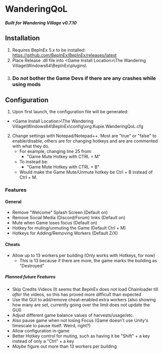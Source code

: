 # WanderingQoL

##### Built for Wandering Village v0.7.10

## Installation
1. Requires BepInEx 5.x to be installed: https://github.com/BepInEx/BepInEx/releases/latest
2. Place Release .dll file into \<Game Install Location\>\The Wandering Village\Windows64\BepInEx\plugins\
3. ### Do *not* bother the Game Devs if there are any crashes while using mods

## Configuration

1. Upon first launch, the configuration file will be generated:
 -  \<Game Install Location\>\The Wandering Village\Windows64\BepInEx\config\org.Kupie.WanderingQoL.cfg
2. Change settings with Notepad/Notepad++. Most are "true" or "false" to enable/disable, others are for changing hotkeys and are are commented with what they do. 
   - For example, changing line 25 from:
     - "Game Mute Hotkey with CTRL = M"
   - To instead be:
     - "Game Mute Hotkey with CTRL = B"
   - Would make the Game Mute/Unmute hotkey be Ctrl + B instead of Ctrl + M.
    
### Features

#### General
- Remove "Welcome" Splash Screen (Default on)
- Remove Social Media (Discord/Forum) links (Default on)
- Mute when Game loses focus (Default on)
- Hotkey for muting/unmuting the Game (Default Ctrl + M)
- Hotkeys for Adding/Removing Workers (Default Z/X)

#### Cheats
- Allow up to 13 workers per building (Only works with Hotkeys, for now)
  - This is 13 because if there are more, the game marks the building as "Destroyed"

##### Planned future Features
- Skip Credits Videos (It seems that BepInEx does not load Chainloader till *after* the videos, so this has proved more difficult than expected
- Use the GUI to add/remove cheat-enabled extra workers (also showing how many are set, currently going over the limit does not update the GUI)
- Adjust different game balance values of harvests/usage/etc.
- Also pause game when not losing Focus (Game doesn't use Unity's timescale to pause itself. Weird, right?)
- Allow configuration in-game
- Better Hotkey control for muting, such as having it be "Shift" + a key instead of only a "Ctrl" + a key 
- *Maybe* figure out more than 13 workers per building
